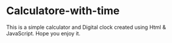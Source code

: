# Calculatore-with-time
This is a simple calculator and Digital clock created using Html &amp; JavaScript. Hope you enjoy it.
